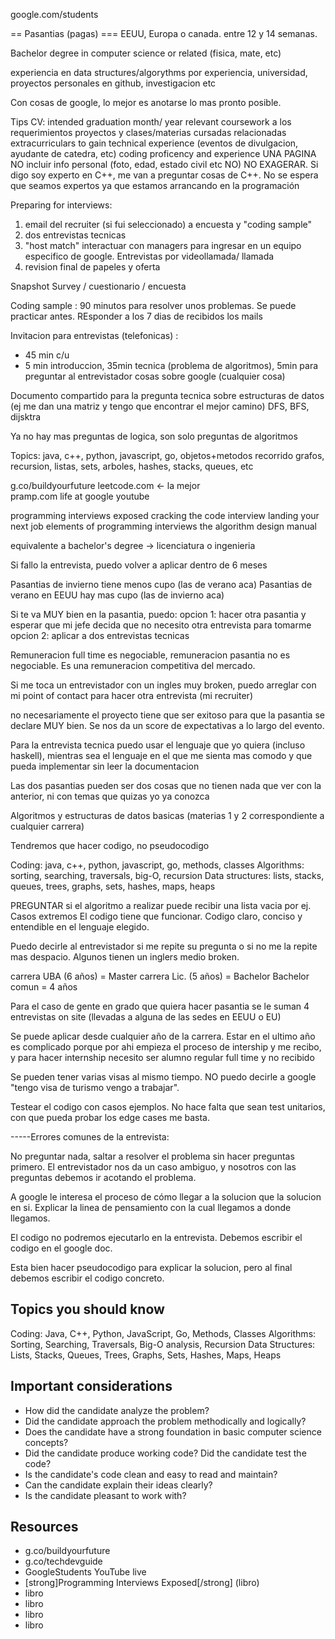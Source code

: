 google.com/students

== Pasantias (pagas) ===
EEUU, Europa o canada. entre 12 y 14 semanas.

Bachelor degree in computer science or related (fisica, mate, etc)

experiencia en data structures/algorythms por experiencia, universidad, proyectos personales en github, investigacion etc

Con cosas de google, lo mejor es anotarse lo mas pronto posible.

Tips CV:
intended graduation month/ year
relevant coursework a los requerimientos
proyectos y clases/materias cursadas relacionadas
extracurriculars to gain technical experience (eventos de divulgacion, ayudante de catedra, etc)
coding proficency and experience
UNA PAGINA
NO incluir info personal (foto, edad, estado civil etc NO)
NO EXAGERAR. Si digo soy experto en C++, me van a preguntar cosas de C++. No se espera que seamos expertos ya que estamos arrancando
en la programación


Preparing for interviews:
1) email del recruiter (si fui seleccionado) a encuesta y "coding sample"
2) dos entrevistas tecnicas
3) "host match" interactuar con managers para ingresar en un equipo especifico de google. Entrevistas por videollamada/ llamada
4) revision final de papeles y oferta


Snapshot Survey / cuestionario / encuesta 

Coding sample : 90 minutos para resolver unos problemas. Se puede practicar antes. REsponder a los 7 dias de recibidos los mails

Invitacion para entrevistas (telefonicas)  :
- 45 min c/u 
- 5 min introduccion, 35min tecnica (problema de algoritmos), 5min para preguntar al entrevistador cosas sobre google (cualquier cosa) 

Documento compartido para la pregunta tecnica sobre estructuras de datos (ej me dan una matriz y tengo que encontrar el mejor camino) DFS, BFS, dijsktra

Ya no hay mas preguntas de logica, son solo preguntas de algoritmos

Topics:
java, c++, python, javascript, go, objetos+metodos
recorrido grafos, recursion, listas, sets, arboles, hashes, stacks, queues, etc 

g.co/buildyourfuture 
leetcode.com <- la mejor  
pramp.com
life at google youtube 

programming interviews exposed 
cracking the code interview 
landing your next job 
elements of programming interviews
the algorithm design manual 


equivalente a bachelor's degree -> licenciatura o ingenieria 

Si fallo la entrevista, puedo volver a aplicar dentro de 6 meses

Pasantias de invierno tiene menos cupo (las de verano aca) 
Pasantias de verano en EEUU hay mas cupo (las de invierno aca)

Si te va MUY bien en la pasantia, puedo:
opcion 1: hacer otra pasantia y esperar que mi jefe decida que no necesito otra entrevista para tomarme 
opcion 2: aplicar a dos entrevistas tecnicas

Remuneracion full time es negociable, remuneracion pasantia no es negociable. Es una remuneracion competitiva del mercado.

Si me toca un entrevistador con un ingles muy broken, puedo arreglar con mi point of contact para hacer otra entrevista (mi recruiter)

no necesariamente el proyecto tiene que ser exitoso para que la pasantia se declare MUY bien. Se nos da un score de expectativas a lo largo
del evento.

Para la entrevista tecnica puedo usar el lenguaje que yo quiera (incluso haskell), mientras sea el lenguaje en el que me sienta mas comodo
y que pueda implementar sin leer la documentacion

Las dos pasantias pueden ser dos cosas que no tienen nada que ver con la anterior, ni con temas que quizas yo ya conozca 

Algoritmos y estructuras de datos basicas (materias 1 y 2 correspondiente a cualquier carrera)

Tendremos que hacer codigo, no pseudocodigo

Coding: java, c++, python, javascript, go, methods, classes
Algorithms: sorting, searching, traversals, big-O, recursion 
Data structures: lists, stacks, queues, trees, graphs, sets, hashes, maps, heaps


PREGUNTAR si el algoritmo a realizar puede recibir una lista vacia por ej. Casos extremos
El codigo tiene que funcionar. Codigo claro, conciso y entendible en el lenguaje elegido.

Puedo decirle al entrevistador si me repite su pregunta o si no me la repite mas despacio. Algunos tienen un inglers medio broken.

carrera UBA (6 años) = Master 
carrera Lic. (5 años) = Bachelor 
Bachelor comun = 4 años 


Para el caso de gente en grado que quiera hacer pasantia se le suman 4 entrevistas on site (llevadas a alguna de las sedes en EEUU o EU)

Se puede aplicar desde cualquier año de la carrera. Estar en el ultimo año es complicado porque por ahi empieza el proceso de intership
y me recibo, y para hacer internship necesito ser alumno regular full time y no recibido

Se pueden tener varias visas al mismo tiempo. NO puedo decirle a google "tengo visa de turismo vengo a trabajar".

Testear el codigo con casos ejemplos. No hace falta que sean test unitarios, con que pueda probar los edge cases me basta.

-----Errores comunes de la entrevista:

No preguntar nada, saltar a resolver el problema sin hacer preguntas primero. El entrevistador nos da un caso ambiguo, y nosotros con las preguntas debemos ir acotando el problema.

A google le interesa el proceso de cómo llegar a la solucion que la solucion en si. Explicar la linea de pensamiento con la cual llegamos a donde llegamos.

El codigo no podremos ejecutarlo en la entrevista. Debemos escribir el codigo en el google doc.

Esta bien hacer pseudocodigo para explicar la solucion, pero al final debemos escribir el codigo concreto.


## Topics you should know

Coding: Java, C++, Python, JavaScript, Go, Methods, Classes
Algorithms: Sorting, Searching, Traversals, Big-O analysis, Recursion
Data Structures: Lists, Stacks, Queues, Trees, Graphs, Sets, Hashes, Maps, Heaps

## Important considerations

* How did the candidate analyze the problem?
* Did the candidate approach the problem methodically and logically?
* Does the candidate have a strong foundation in basic computer science concepts?
* Did the candidate produce working code? Did the candidate test the code?
* Is the candidate's code clean and easy to read and maintain?
* Can the candidate explain their ideas clearly?
* Is the candidate pleasant to work with?

## Resources

* g.co/buildyourfuture
* g.co/techdevguide
* GoogleStudents YouTube live
* [strong]Programming Interviews Exposed[/strong] (libro)
* libro
* libro
* libro
* libro


































